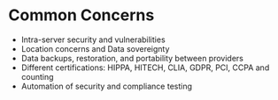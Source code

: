 # Common Concerns

* Intra-server security and vulnerabilities
* Location concerns and Data sovereignty
* Data backups, restoration, and portability between providers
* Different certifications: HIPPA, HITECH, CLIA, GDPR, PCI, CCPA and counting
* Automation of security and compliance testing



